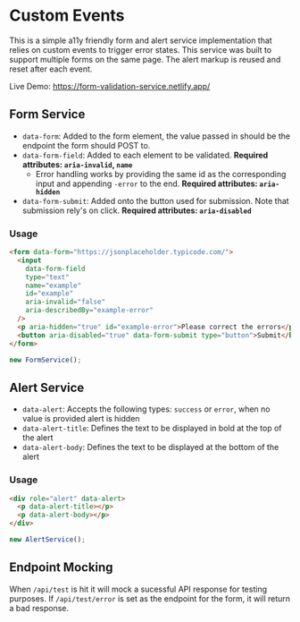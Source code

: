 # Custom Events

This is a simple a11y friendly form and alert service implementation that relies on custom events to trigger error states. This service was built to support multiple forms on the same page. The alert markup is reused and reset after each event. 

Live Demo: https://form-validation-service.netlify.app/

## Form Service

- `data-form`: Added to the form element, the value passed in should be the endpoint the form should POST to.
- `data-form-field`: Added to each element to be validated. **Required attributes: `aria-invalid`, `name`**
  - Error handling works by providing the same id as the corresponding input and appending `-error` to the end. **Required attributes: `aria-hidden`**
- `data-form-submit`: Added onto the button used for submission. Note that submission rely's on click. **Required attributes: `aria-disabled`**

### Usage

```html
<form data-form="https://jsonplaceholder.typicode.com/">
  <input
    data-form-field
    type="text"
    name="example"
    id="example"
    aria-invalid="false"
    aria-describedBy="example-error"
  />
  <p aria-hidden="true" id="example-error">Please correct the errors</p>
  <button aria-disabled="true" data-form-submit type="button">Submit</button>
</form>
```

```js
new FormService();
```

## Alert Service

- `data-alert`: Accepts the following types: `success` or `error`, when no value is provided alert is hidden
- `data-alert-title`: Defines the text to be displayed in bold at the top of the alert
- `data-alert-body`: Defines the text to be displayed at the bottom of the alert

### Usage

```html
<div role="alert" data-alert>
  <p data-alert-title></p>
  <p data-alert-body></p>
</div>
```

```js
new AlertService();
```

## Endpoint Mocking

When `/api/test` is hit it will mock a sucessful API response for testing purposes. If `/api/test/error` is set as the endpoint for the form, it will return a bad response.

